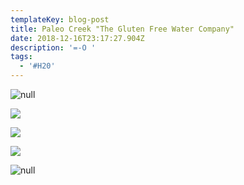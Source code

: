 ```yaml
---
templateKey: blog-post
title: Paleo Creek "The Gluten Free Water Company"
date: 2018-12-16T23:17:27.904Z
description: '=-O '
tags:
  - '#H20'
---
```

![null](/img/sweet-potato-chips-1.jpg)

![](/img/images-15-.jpeg)

![](/img/yo5sfl.gif)

![](/img/gsrm.gif)

![null](/img/img_20181216_184811_01.jpg)
